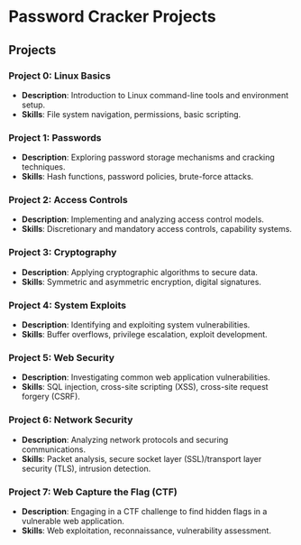 # Password Cracker Projects

## Projects

### Project 0: Linux Basics
- **Description**: Introduction to Linux command-line tools and environment setup.
- **Skills**: File system navigation, permissions, basic scripting.

### Project 1: Passwords
- **Description**: Exploring password storage mechanisms and cracking techniques.
- **Skills**: Hash functions, password policies, brute-force attacks.

### Project 2: Access Controls
- **Description**: Implementing and analyzing access control models.
- **Skills**: Discretionary and mandatory access controls, capability systems.

### Project 3: Cryptography
- **Description**: Applying cryptographic algorithms to secure data.
- **Skills**: Symmetric and asymmetric encryption, digital signatures.

### Project 4: System Exploits
- **Description**: Identifying and exploiting system vulnerabilities.
- **Skills**: Buffer overflows, privilege escalation, exploit development.

### Project 5: Web Security
- **Description**: Investigating common web application vulnerabilities.
- **Skills**: SQL injection, cross-site scripting (XSS), cross-site request forgery (CSRF).

### Project 6: Network Security
- **Description**: Analyzing network protocols and securing communications.
- **Skills**: Packet analysis, secure socket layer (SSL)/transport layer security (TLS), intrusion detection.

### Project 7: Web Capture the Flag (CTF)
- **Description**: Engaging in a CTF challenge to find hidden flags in a vulnerable web application.
- **Skills**: Web exploitation, reconnaissance, vulnerability assessment.
